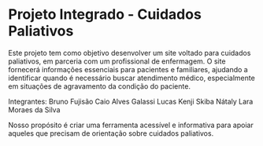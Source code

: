 # Projeto Integrado - Cuidados Paliativos 
 
Este projeto tem como objetivo desenvolver um site voltado para cuidados paliativos, em parceria com um profissional de enfermagem. O site fornecerá informações essenciais para pacientes e familiares, ajudando a identificar quando é necessário buscar atendimento médico, especialmente em situações de agravamento da condição do paciente.

Integrantes:
Bruno Fujisão
Caio Alves Galassi
Lucas Kenji Skiba
Nátaly Lara Moraes da Silva

Nosso propósito é criar uma ferramenta acessível e informativa para apoiar aqueles que precisam de orientação sobre cuidados paliativos.
